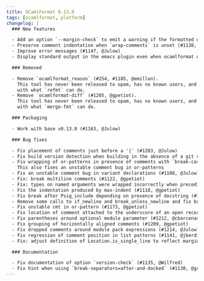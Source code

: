 ```yaml
---
title: OCamlFormat 0.13.0
tags: [ocamlformat, platform]
changelog: |
  ### New features

  - Add an option `--margin-check` to emit a warning if the formatted output exceeds the margin (#1110, @gpetiot)
  - Preserve comment indentation when `wrap-comments` is unset (#1138, #1159, @Julow)
  - Improve error messages (#1147, @Julow)
  - Display standard output in the emacs plugin even when ocamlformat does not fail (#1189, @gpetiot)

  ### Removed

  - Remove `ocamlformat_reason` (#254, #1185, @emillon).
    This tool has never been released to opam, has no known users, and overlaps
    with what `refmt` can do.
  - Remove `ocamlformat-diff` (#1205, @gpetiot).
    This tool has never been released to opam, has no known users, and overlaps
    with what `merge-fmt` can do.

  ### Packaging

  - Work with base v0.13.0 (#1163, @Julow)

  ### Bug fixes

  - Fix placement of comments just before a '|' (#1203, @Julow)
  - Fix build version detection when building in the absence of a git root (#1198, @avsm)
  - Fix wrapping of or-patterns in presence of comments with `break-cases=fit` (#1167, @Julow).
    This also fixes an unstable comment bug in or-patterns
  - Fix an unstable comment bug in variant declarations (#1108, @Julow)
  - Fix: break multiline comments (#1122, @gpetiot)
  - Fix: types on named arguments were wrapped incorrectly when preceding comments (#1124, @gpetiot)
  - Fix the indentation produced by max-indent (#1118, @gpetiot)
  - Fix break after Psig_include depending on presence of docstring (#1125, @gpetiot)
  - Remove some calls to if_newline and break_unless_newline and fix break before closing brackets (#1168, @gpetiot)
  - Fix unstable cmt in or-pattern (#1173, @gpetiot)
  - Fix location of comment attached to the underscore of an open record (#1208, @gpetiot)
  - Fix parentheses around optional module parameter (#1212, @cbarcenas)
  - Fix grouping of horizontally aligned comments (#1209, @gpetiot)
  - Fix dropped comments around module pack expressions (#1214, @Julow)
  - Fix regression of comment position in list patterns (#1141, @jberdine)
  - Fix: adjust definition of Location.is_single_line to reflect margin (#1102, @jberdine)

  ### Documentation

  - Fix documentation of option `version-check` (#1135, @Wilfred)
  - Fix hint when using `break-separators=after-and-docked` (#1130, @gretay-js)
---
```


